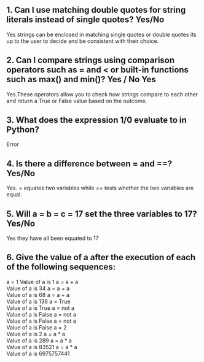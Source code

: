 ## 1. Can I use matching double quotes for string literals instead of single quotes? Yes/No  
Yes strings can be enclosed in matching single quotes or double quotes its up to the user to decide and be consistent with their choice. 

## 2. Can I compare strings using comparison operators such as = and < or built-in functions such as max() and min()? Yes / No  Yes
Yes.These operators allow you to check how strings compare to each other and return a True or False value based on the outcome.

## 3. What does the expression 1/0 evaluate to in Python?  
Error

## 4. Is there a difference between = and ==? Yes/No  

Yes. = equates two variables while == tests whether the two variables are equal.

## 5. Will a = b = c = 17 set the three variables to 17? Yes/No  
Yes they have all been equated to 17
  

## 6. Give the value of a after the execution of each of the following sequences:  

a = 1 
Value of a is 1
a = a + a  
Value of a is 34
a = a + a  
Value of a is 68
a = a + a  
Value of a is 136
a = True  
Value of a is True
a = not a  
Value of a is False
a = not a  
Value of a is False
a = not a  
Value of a is False
a = 2  
Value of a is 2
a = a * a  
Value of a is 289
a = a * a  
Value of a is 83521
a = a * a  
Value of a is 6975757441





